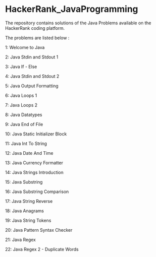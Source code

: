 # HackerRank_JavaProgramming

The repository contains solutions of the Java Problems available on the HackerRank coding platform.

The problems are listed below : 

1: Welcome to Java

2: Java Stdin and Stdout 1

3: Java If - Else

4: Java Stdin and Stdout 2

5: Java Output Formatting

6: Java Loops 1

7: Java Loops 2

8: Java Datatypes

9: Java End of File

10: Java Static Initializer Block

11: Java Int To String

12: Java Date And Time

13: Java Currency Formatter

14: Java Strings Introduction

15: Java Substring

16: Java Substring Comparison

17: Java String Reverse

18: Java Anagrams

19: Java String Tokens

20: Java Pattern Syntax Checker

21: Java Regex

22: Java Regex 2 - Duplicate Words